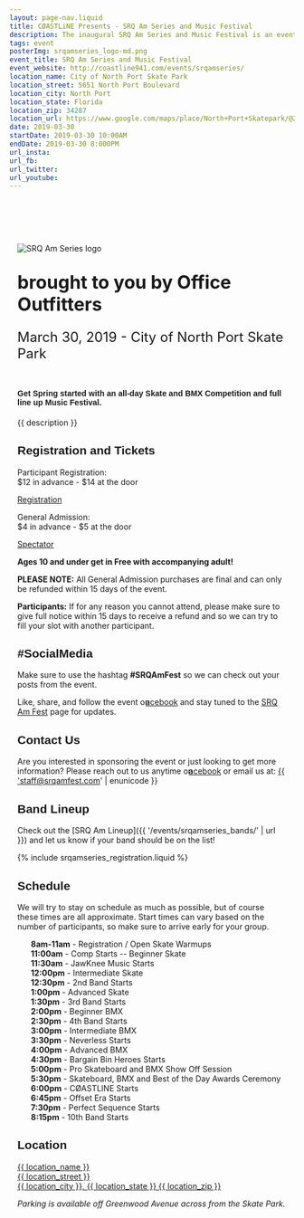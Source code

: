 ```yaml
---
layout: page-nav.liquid
title: CØASTLiNE Presents - SRQ Am Series and Music Festival
description: The inaugural SRQ Am Series and Music Festival is an event to showcase the unique blend of sports and music culture we love so much here on Florida’s best coast.
tags: event
posterImg: srqamseries_logo-md.png
event_title: SRQ Am Series and Music Festival
event_website: http://coastline941.com/events/srqamseries/
location_name: City of North Port Skate Park
location_street: 5651 North Port Boulevard
location_city: North Port
location_state: Florida 
location_zip: 34287
location_url: https://www.google.com/maps/place/North+Port+Skatepark/@27.0471319,-82.237207,17z/data=!3m1!4b1!4m5!3m4!1s0x88c354a22112d131:0x614bdc6898f80b16!8m2!3d27.0471319!4d-82.2350183
date: 2019-03-30
startDate: 2019-03-30 10:00AM
endDate: 2019-03-30 8:000PM
url_insta: 
url_fb:
url_twitter:
url_youtube: 
---
```

<style>
h1, h2, h3, h4, h5, h6 {
  font-family: 'aileronultralight', sans-serif;
}

.center-cropped {
  height: 135px;
  background-position: center center;
  background-repeat: no-repeat;
}

#schedule li {
    list-style: none;
}

#subtitle {
  font-size: 2rem;
  font-weight: bold;
  margin-bottom: 0;
}

#subtitle_location {
  font-size: 1.5rem;
  margin-bottom: 3rem; 
}

.minicon {
    margin-right: -4px;
    margin-left: -7px;
    width: 1.5em;
}
</style>

<script type='application/ld+json'> 
{
  "@context": "http://www.schema.org",
  "@type": "Event",
  "name": "{{event_title}}",
  "url": "{{event_website}}",
  "description": "{{description}}",
  "startDate": "{{startDate}}",
  "endDate": "{{endDate}}",
  "location": {
    "@type": "Place",
    "name": "{{location_name}}",
    "sameAs": "http://www.cityofnorthport.com/government/city-services/parks-recreation/parks/skate-park",
    "address": {
      "@type": "PostalAddress",
      "streetAddress": "{{location_street}}",
      "addressLocality": "{{location_city}}",
      "addressRegion": "{{location_state}}",
      "postalCode": "{{location_zip}}",
      "addressCountry": "USA"
    }
  },
  "offers": [
      {
        "@type": "Offer",
        "description": "General Admission",
        "url": "https://coastline-band-llc.weebly.com/product/pre-sale-general-admission-tickets/1",
        "price": "$4.00"
      },
      {
        "@type": "Offer",
        "description": "Participant Registration",
        "url": "https://coastline941.com/events/srqamseries_registration/",
        "price": "$12.00"
      }
  ]
}
</script>


<div id="content-wrapper" style="padding-left: 1em; padding-right: 1em;">
<div style="padding-top:80px;">

<img src="{{ '/img/srqamseries_logo-md.png' | url }}" class="img-fluid mx-auto d-block" alt="SRQ Am Series logo">
<p id="subtitle" class="aileronultralight text-center">brought to you by Office Outfitters</p>
<p id="subtitle_location" class="aileronultralight text-center">March 30, 2019 - City of North Port Skate Park</p>

#### Get Spring started with an all-day Skate and BMX Competition and full line up Music Festival.

{{ description }}

<div class="row">
<div class="col-md">

## Registration and Tickets

<div class="container-fluid">
<div class="row">
<div class="col-md">

Participant Registration:<br>
$12 in advance - $14 at the door

</div>
<div class="col-md-5">
<a class="btn btn-primary btn-lg btn-block" href="{{ '/events/srqamseries_registration/' | url }}">Registration</a>
</div>
</div>

<div class="row">
<div class="col-md">

General Admission:<br>
$4 in advance - $5 at the door

</div>
<div class="col-md-5">
<a class="btn btn-primary btn-lg btn-block" href="https://coastline-band-llc.weebly.com/product/pre-sale-general-admission-tickets/1" target="_blank">Spectator</a> 
</div>
</div>
<div class="row">
<div class="ml-3">

**Ages 10 and under get in Free with accompanying adult!**

</div>

</div>

</div>

**PLEASE NOTE:** All General Admission purchases are final and can only be refunded within 15 days of the event. 

**Participants:** If for any reason you cannot attend, please make sure to give full notice within 15 days to receive a refund and so we can try to fill your slot with another participant.

</div>
<div class="col-md">

## #SocialMedia
Make sure to use the hashtag **#SRQAmFest** so we can check out your posts from the event.

<p>Like, share, and follow the event on <a class="text-nowrap" href="https://www.facebook.com/events/743260372720834/" target="_blank"><i class="minicon" data-feather="facebook"></i>acebook</a> and stay tuned to the <a href="https://www.facebook.com/SrqAmFest/" target="_blank">SRQ Am Fest</a> page for updates.</p>

## Contact Us
Are you interested in sponsoring the event or just looking to get more information? Please reach out to us anytime on <a class="text-nowrap" href="https://www.facebook.com/events/743260372720834/" target="_blank"><i class="minicon" data-feather="facebook"></i>acebook</a> or email us at: <a href="mailto:{{ 'staff@srqamfest.com' | enunicode }}">{{ 'staff@srqamfest.com' | enunicode }}</a>

## Band Lineup
Check out the [SRQ Am Lineup]({{ '/events/srqamseries_bands/' | url }}) and let us know if your band should be on the list!

{% include srqamseries_registration.liquid %}

</div>
<div id="schedule" class="col-xl">

## Schedule

We will try to stay on schedule as much as possible, but of course these times are all approximate. Start times can vary based on the number of participants, so make sure to arrive early for your group.

* **8am-11am** - Registration / Open Skate Warmups
* **11:00am** - Comp Starts -- Beginner Skate
* **11:30am** - JawKnee Music Starts
* **12:00pm** - Intermediate Skate
* **12:30pm** - 2nd Band Starts
* **1:00pm** - Advanced Skate
* **1:30pm** - 3rd Band Starts
* **2:00pm** - Beginner BMX
* **2:30pm** - 4th Band Starts
* **3:00pm** - Intermediate BMX
* **3:30pm** - Neverless Starts
* **4:00pm** - Advanced BMX
* **4:30pm** - Bargain Bin Heroes Starts
* **5:00pm** - Pro Skateboard and BMX Show Off Session
* **5:30pm** - Skateboard, BMX and Best of the Day Awards Ceremony
* **6:00pm** - CØASTLINE Starts
* **6:45pm** - Offset Era Starts
* **7:30pm** - Perfect Sequence Starts
* **8:15pm** - 10th Band Starts

</div>
</div>

<div class="row text-md-center">
<div class="col">
<h2>Location</h2>
</div>
</div>
<div class="row text-md-center">
<div class="col">
<a href="{{ location_url }}" target="_blank">
{{ location_name }}<br>
{{ location_street }}<br>
{{ location_city }}, {{ location_state }} {{ location_zip }}<br>
</a>

*Parking is available off Greenwood Avenue across from the Skate Park.*

</div>
</div>
<div class="row text-center">
<div class="col">
<a href="{{ location_url }}" target="_blank">

<div class="center-cropped" 
     style="background-image: url('{{ '/img/map-npsp.png' | url }}');">
</div>

</a>

</div> <!-- col -->

</div> <!-- row -->

</div>  <!-- container -->


</div>

</div>

</div>

</div>
</div>